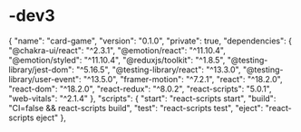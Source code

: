 # -dev3
{
  "name": "card-game",
  "version": "0.1.0",
  "private": true,
  "dependencies": {
    "@chakra-ui/react": "^2.3.1",
    "@emotion/react": "^11.10.4",
    "@emotion/styled": "^11.10.4",
    "@reduxjs/toolkit": "^1.8.5",
    "@testing-library/jest-dom": "^5.16.5",
    "@testing-library/react": "^13.3.0",
    "@testing-library/user-event": "^13.5.0",
    "framer-motion": "^7.2.1",
    "react": "^18.2.0",
    "react-dom": "^18.2.0",
    "react-redux": "^8.0.2",
    "react-scripts": "5.0.1",
    "web-vitals": "^2.1.4"
  },
  "scripts": {
    "start": "react-scripts start",
    "build": "CI=false && react-scripts build",
    "test": "react-scripts test",
    "eject": "react-scripts eject"
  },
